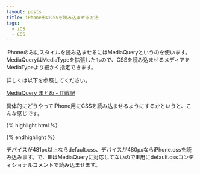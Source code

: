 ```yaml
---
layout: posts
title: iPhone用のCSSを読み込ませる方法
tags: 
  - iOS
  - CSS
---
```


iPhoneのみにスタイルを読み込ませるにはMediaQueryというのを使います。MediaQueryはMediaTypeを拡張したもので、CSSを読み込ませるメディアをMediaTypeより細かく指定できます。

詳しくは以下を参照してください。

[MediaQuery まとめ - IT戦記](http://d.hatena.ne.jp/amachang/20080425/1209139140)

具体的にどうやってiPhone用にCSSを読み込ませるようにするかというと、こんな感じです。

{% highlight html %}
<link rel="stylesheet" type="text/css" media="screen and (min-device-width: 481px)" href="/css/default.css" />
<link rel="stylesheet" type="text/css" media="only screen and (max-device-width: 480px)" href="/css/iPhone.css" />
<!--[if IE]><link rel="stylesheet" type="text/css" media="screen" href="/css/default.css" /><![endif]-->
{% endhighlight %}

デバイスが481px以上ならdefault.css、デバイスが480pxならiPhone.cssを読み込みます。で、IEはMediaQueryに対応してないのでIE用にdefault.cssコンディショナルコメントで読み込ませます。
